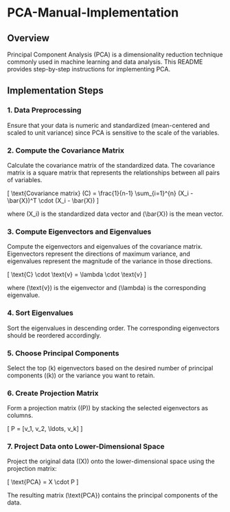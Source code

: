 # PCA-Manual-Implementation


## Overview
Principal Component Analysis (PCA) is a dimensionality reduction technique commonly used in machine learning and data analysis. This README provides step-by-step instructions for implementing PCA.

## Implementation Steps

### 1. Data Preprocessing
Ensure that your data is numeric and standardized (mean-centered and scaled to unit variance) since PCA is sensitive to the scale of the variables.

### 2. Compute the Covariance Matrix
Calculate the covariance matrix of the standardized data. The covariance matrix is a square matrix that represents the relationships between all pairs of variables.

\[ \text{Covariance matrix} (C) = \frac{1}{n-1} \sum_{i=1}^{n} (X_i - \bar{X})^T \cdot (X_i - \bar{X}) \]

where \(X_i\) is the standardized data vector and \(\bar{X}\) is the mean vector.

### 3. Compute Eigenvectors and Eigenvalues
Compute the eigenvectors and eigenvalues of the covariance matrix. Eigenvectors represent the directions of maximum variance, and eigenvalues represent the magnitude of the variance in those directions.

\[ \text{C} \cdot \text{v} = \lambda \cdot \text{v} \]

where \(\text{v}\) is the eigenvector and \(\lambda\) is the corresponding eigenvalue.

### 4. Sort Eigenvalues
Sort the eigenvalues in descending order. The corresponding eigenvectors should be reordered accordingly.

### 5. Choose Principal Components
Select the top \(k\) eigenvectors based on the desired number of principal components (\(k\)) or the variance you want to retain.

### 6. Create Projection Matrix
Form a projection matrix (\(P\)) by stacking the selected eigenvectors as columns.

\[ P = [v_1, v_2, \ldots, v_k] \]

### 7. Project Data onto Lower-Dimensional Space
Project the original data (\(X\)) onto the lower-dimensional space using the projection matrix:

\[ \text{PCA} = X \cdot P \]

The resulting matrix \(\text{PCA}\) contains the principal components of the data.

